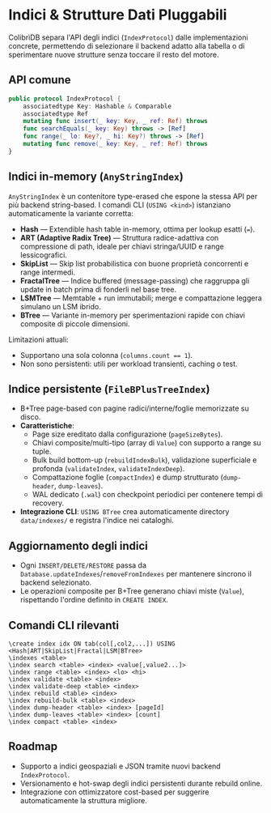 # Indici & Strutture Dati Pluggabili

ColibrìDB separa l'API degli indici (`IndexProtocol`) dalle implementazioni concrete, permettendo di selezionare il backend adatto alla tabella o di sperimentare nuove strutture senza toccare il resto del motore.

## API comune
```swift
public protocol IndexProtocol {
    associatedtype Key: Hashable & Comparable
    associatedtype Ref
    mutating func insert(_ key: Key, _ ref: Ref) throws
    func searchEquals(_ key: Key) throws -> [Ref]
    func range(_ lo: Key?, _ hi: Key?) throws -> [Ref]
    mutating func remove(_ key: Key, _ ref: Ref) throws
}
```

## Indici in-memory (`AnyStringIndex`)
`AnyStringIndex` è un contenitore type-erased che espone la stessa API per più backend string-based. I comandi CLI (`USING <kind>`) istanziano automaticamente la variante corretta:
- **Hash** — Extendible hash table in-memory, ottima per lookup esatti (`=`).
- **ART (Adaptive Radix Tree)** — Struttura radice-adattiva con compressione di path, ideale per chiavi stringa/UUID e range lessicografici.
- **SkipList** — Skip list probabilistica con buone proprietà concorrenti e range intermedi.
- **FractalTree** — Indice buffered (message-passing) che raggruppa gli update in batch prima di fonderli nel base tree.
- **LSMTree** — Memtable + run immutabili; merge e compattazione leggera simulano un LSM ibrido.
- **BTree** — Variante in-memory per sperimentazioni rapide con chiavi composite di piccole dimensioni.

Limitazioni attuali:
- Supportano una sola colonna (`columns.count == 1`).
- Non sono persistenti: utili per workload transienti, caching o test.

## Indice persistente (`FileBPlusTreeIndex`)
- B+Tree page-based con pagine radici/interne/foglie memorizzate su disco.
- **Caratteristiche**:
  - Page size ereditato dalla configurazione (`pageSizeBytes`).
  - Chiavi composite/multi-tipo (array di `Value`) con supporto a range su tuple.
  - Bulk build bottom-up (`rebuildIndexBulk`), validazione superficiale e profonda (`validateIndex`, `validateIndexDeep`).
  - Compattazione foglie (`compactIndex`) e dump strutturato (`dump-header`, `dump-leaves`).
  - WAL dedicato (`.wal`) con checkpoint periodici per contenere tempi di recovery.
- **Integrazione CLI**: `USING BTree` crea automaticamente directory `data/indexes/` e registra l'indice nei cataloghi.

## Aggiornamento degli indici
- Ogni `INSERT/DELETE/RESTORE` passa da `Database.updateIndexes`/`removeFromIndexes` per mantenere sincrono il backend selezionato.
- Le operazioni composite per B+Tree generano chiavi miste (`Value`), rispettando l'ordine definito in `CREATE INDEX`.

## Comandi CLI rilevanti
```
\create index idx ON tab(col[,col2,...]) USING <Hash|ART|SkipList|Fractal|LSM|BTree>
\indexes <table>
\index search <table> <index> <value[,value2...]>
\index range <table> <index> <lo> <hi>
\index validate <table> <index>
\index validate-deep <table> <index>
\index rebuild <table> <index>
\index rebuild-bulk <table> <index>
\index dump-header <table> <index> [pageId]
\index dump-leaves <table> <index> [count]
\index compact <table> <index>
```

## Roadmap
- Supporto a indici geospaziali e JSON tramite nuovi backend `IndexProtocol`.
- Versionamento e hot-swap degli indici persistenti durante rebuild online.
- Integrazione con ottimizzatore cost-based per suggerire automaticamente la struttura migliore.
